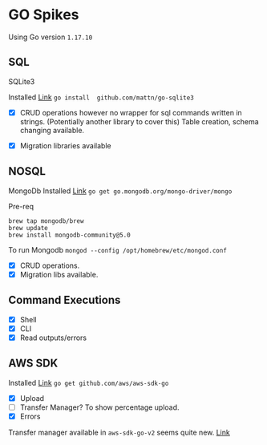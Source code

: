 # GO Spikes
Using Go version `1.17.10`

## SQL
SQLite3

Installed [Link](https://github.com/mattn/go-sqlite3)
`go install  github.com/mattn/go-sqlite3`

- [x] CRUD operations however no wrapper for sql commands written in strings. (Potentially another library to cover this)
Table creation, schema changing available.

- [x] Migration libraries available

## NOSQL
MongoDb
Installed [Link](https://github.com/mongodb/mongo-go-driver)
`go get go.mongodb.org/mongo-driver/mongo`

Pre-req
```
brew tap mongodb/brew
brew update
brew install mongodb-community@5.0
```
To run Mongodb 
`mongod --config /opt/homebrew/etc/mongod.conf`

- [x] CRUD operations.
- [x] Migration libs available.

## Command Executions
- [x] Shell
- [x] CLI
- [x] Read outputs/errors

## AWS SDK
Installed [Link](https://github.com/aws/aws-sdk-go)
`go get github.com/aws/aws-sdk-go`

- [x] Upload <br>
- [ ] Transfer Manager? To show percentage upload.
- [x] Errors

Transfer manager available in `aws-sdk-go-v2` seems quite new. [Link](https://github.com/aws/aws-sdk-go-v2)